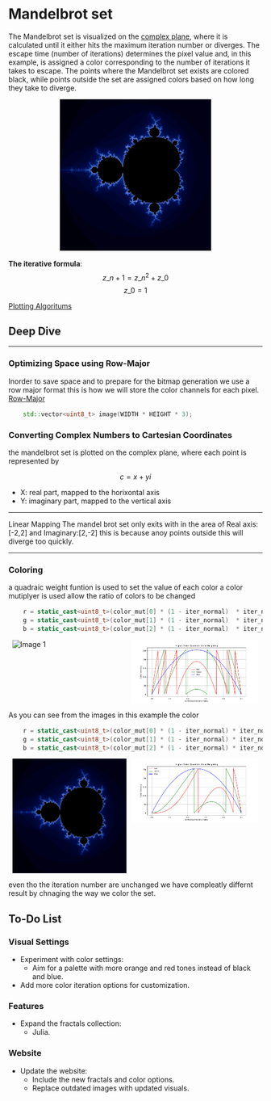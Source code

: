 # Mandelbrot set

The Mandelbrot set is visualized on the [complex plane](https://en.wikipedia.org/wiki/Complex_plane), where it is calculated until it either hits the maximum iteration number or diverges. The escape time (number of iterations) determines the pixel value and, in this example, is assigned a color corresponding to the number of iterations it takes to escape. The points where the Mandelbrot set exists are colored black, while points outside the set are assigned colors based on how long they take to diverge.

<center>
<img src="/docs/assets/mandelbrot_whole.png" alt="entire mandelbrot set width="300" height="300">
</center>

**The iterative formula**:
$$ z\_{n+1} = z\_n^2 + z\_0 $$
$$ z\_0 = 1 $$

[Plotting Algoritums](https://en.wikipedia.org/wiki/Plotting_algorithms_for_the_Mandelbrot_set)

## Deep Dive

---

### Optimizing Space using Row-Major

Inorder to save space and to prepare for the bitmap generation we use a row major format this is how we will store the color channels for each pixel.
[Row-Major](https://en.wikipedia.org/wiki/Row-_and_column-major_order#:~:text=In%20row%2Dmajor%20order%2C%20the,column%20in%20column%2Dmajor%20order.)

```cpp
    std::vector<uint8_t> image(WIDTH * HEIGHT * 3); 
```

### Converting Complex Numbers to Cartesian Coordinates

the mandelbrot set is plotted on the complex plane, where each point is represented by

$$c = x + yi$$

- X: real part, mapped to the horixontal axis
- Y: imaginary part, mapped to the vertical axis

---
Linear Mapping 
The mandel brot set only exits with in the area of Real axis: [-2,2] and Imaginary:[2,-2] this is because anoy points outside this will diverge too quickly.

---

### Coloring

a quadraic weight funtion is used to set the value of each color a color mutiplyer is used allow the ratio of colors to be changed

```cpp
    r = static_cast<uint8_t>(color_mut[0] * (1 - iter_normal)  * iter_normal * 255);
    g = static_cast<uint8_t>(color_mut[1] * (1 - iter_normal)  * iter_normal * 255);
    b = static_cast<uint8_t>(color_mut[2] * (1 - iter_normal)  * iter_normal * 255);
```

<div style="display: flex; gap: 10px; justify-content: center;">
    <img src="/docs/assets/mandelbrot_whole _linear_color.png" alt="Image 1" style="width: 45%; height: auto;">
    <img src="/docs/assets/quadratic_color_weights.png" alt="Image 2" style="width: 50%; height: 50%;">
</div>

As you can see from the images in this example the color 

```cpp
    r = static_cast<uint8_t>(color_mut[0] * (1 - iter_normal) * iter_normal * iter_normal * iter_normal * 255);
    g = static_cast<uint8_t>(color_mut[1] * (1 - iter_normal) * iter_normal * iter_normal * 255);
    b = static_cast<uint8_t>(color_mut[2] * (1 - iter_normal) * iter_normal * 255);

```


<div style="display: flex; gap: 10px; justify-content: center;">
    <img src="/docs/assets/mandelbrot_whole.png" alt="Image 1" style="width: 45%; height: auto;">
    <img src="/docs/assets/higher_order_quadratic.png" alt="Image 2" style="width: 50%; height: 50%;">
</div>

even tho the iteration number are unchanged we have compleatly differnt result by chnaging the way we color the set.

## To-Do List

### Visual Settings

- Experiment with color settings:
  - Aim for a palette with more orange and red tones instead of black and blue.
- Add more color iteration options for customization.

### Features

- Expand the fractals collection:
  - Julia.

### Website

- Update the website:
  - Include the new fractals and color options.
  - Replace outdated images with updated visuals.
